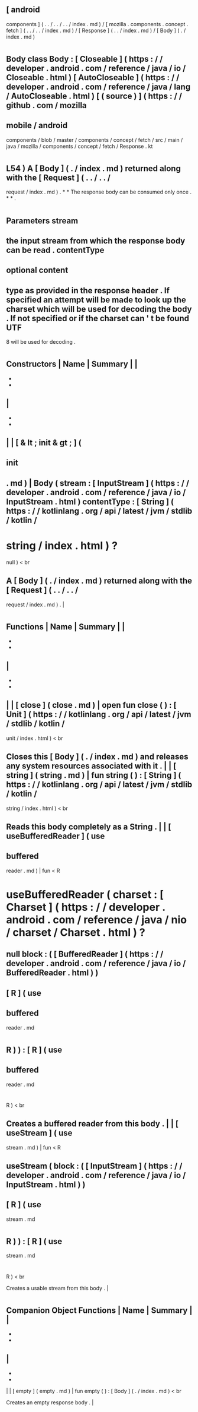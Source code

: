 [
android
-
components
]
(
.
.
/
.
.
/
.
.
/
index
.
md
)
/
[
mozilla
.
components
.
concept
.
fetch
]
(
.
.
/
.
.
/
index
.
md
)
/
[
Response
]
(
.
.
/
index
.
md
)
/
[
Body
]
(
.
/
index
.
md
)
#
Body
class
Body
:
[
Closeable
]
(
https
:
/
/
developer
.
android
.
com
/
reference
/
java
/
io
/
Closeable
.
html
)
[
AutoCloseable
]
(
https
:
/
/
developer
.
android
.
com
/
reference
/
java
/
lang
/
AutoCloseable
.
html
)
[
(
source
)
]
(
https
:
/
/
github
.
com
/
mozilla
-
mobile
/
android
-
components
/
blob
/
master
/
components
/
concept
/
fetch
/
src
/
main
/
java
/
mozilla
/
components
/
concept
/
fetch
/
Response
.
kt
#
L54
)
A
[
Body
]
(
.
/
index
.
md
)
returned
along
with
the
[
Request
]
(
.
.
/
.
.
/
-
request
/
index
.
md
)
.
*
*
The
response
body
can
be
consumed
only
once
.
*
*
.
#
#
#
Parameters
stream
-
the
input
stream
from
which
the
response
body
can
be
read
.
contentType
-
optional
content
-
type
as
provided
in
the
response
header
.
If
specified
an
attempt
will
be
made
to
look
up
the
charset
which
will
be
used
for
decoding
the
body
.
If
not
specified
or
if
the
charset
can
'
t
be
found
UTF
-
8
will
be
used
for
decoding
.
#
#
#
Constructors
|
Name
|
Summary
|
|
-
-
-
|
-
-
-
|
|
[
&
lt
;
init
&
gt
;
]
(
-
init
-
.
md
)
|
Body
(
stream
:
[
InputStream
]
(
https
:
/
/
developer
.
android
.
com
/
reference
/
java
/
io
/
InputStream
.
html
)
contentType
:
[
String
]
(
https
:
/
/
kotlinlang
.
org
/
api
/
latest
/
jvm
/
stdlib
/
kotlin
/
-
string
/
index
.
html
)
?
=
null
)
<
br
>
A
[
Body
]
(
.
/
index
.
md
)
returned
along
with
the
[
Request
]
(
.
.
/
.
.
/
-
request
/
index
.
md
)
.
|
#
#
#
Functions
|
Name
|
Summary
|
|
-
-
-
|
-
-
-
|
|
[
close
]
(
close
.
md
)
|
open
fun
close
(
)
:
[
Unit
]
(
https
:
/
/
kotlinlang
.
org
/
api
/
latest
/
jvm
/
stdlib
/
kotlin
/
-
unit
/
index
.
html
)
<
br
>
Closes
this
[
Body
]
(
.
/
index
.
md
)
and
releases
any
system
resources
associated
with
it
.
|
|
[
string
]
(
string
.
md
)
|
fun
string
(
)
:
[
String
]
(
https
:
/
/
kotlinlang
.
org
/
api
/
latest
/
jvm
/
stdlib
/
kotlin
/
-
string
/
index
.
html
)
<
br
>
Reads
this
body
completely
as
a
String
.
|
|
[
useBufferedReader
]
(
use
-
buffered
-
reader
.
md
)
|
fun
<
R
>
useBufferedReader
(
charset
:
[
Charset
]
(
https
:
/
/
developer
.
android
.
com
/
reference
/
java
/
nio
/
charset
/
Charset
.
html
)
?
=
null
block
:
(
[
BufferedReader
]
(
https
:
/
/
developer
.
android
.
com
/
reference
/
java
/
io
/
BufferedReader
.
html
)
)
-
>
[
R
]
(
use
-
buffered
-
reader
.
md
#
R
)
)
:
[
R
]
(
use
-
buffered
-
reader
.
md
#
R
)
<
br
>
Creates
a
buffered
reader
from
this
body
.
|
|
[
useStream
]
(
use
-
stream
.
md
)
|
fun
<
R
>
useStream
(
block
:
(
[
InputStream
]
(
https
:
/
/
developer
.
android
.
com
/
reference
/
java
/
io
/
InputStream
.
html
)
)
-
>
[
R
]
(
use
-
stream
.
md
#
R
)
)
:
[
R
]
(
use
-
stream
.
md
#
R
)
<
br
>
Creates
a
usable
stream
from
this
body
.
|
#
#
#
Companion
Object
Functions
|
Name
|
Summary
|
|
-
-
-
|
-
-
-
|
|
[
empty
]
(
empty
.
md
)
|
fun
empty
(
)
:
[
Body
]
(
.
/
index
.
md
)
<
br
>
Creates
an
empty
response
body
.
|
